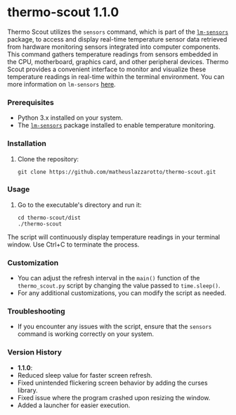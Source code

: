# thermo-scout 1.1.0
Thermo Scout utilizes the `sensors` command, which is part of the [`lm-sensors`](https://github.com/lm-sensors/lm-sensors) package, to access and display real-time temperature sensor data retrieved from hardware monitoring sensors integrated into computer components. This command gathers temperature readings from sensors embedded in the CPU, motherboard, graphics card, and other peripheral devices. Thermo Scout provides a convenient interface to monitor and visualize these temperature readings in real-time within the terminal environment. You can more information on `lm-sensors` [here](https://hwmon.wiki.kernel.org/lm_sensors?s[]=lm-sensors).

### Prerequisites

- Python 3.x installed on your system.
- The [`lm-sensors`](https://github.com/lm-sensors/lm-sensors) package installed to enable temperature monitoring.

### Installation

1. Clone the repository:
   ```
   git clone https://github.com/matheuslazzarotto/thermo-scout.git
   ```
### Usage

1. Go to the executable's directory and run it:
   ```
   cd thermo-scout/dist
   ./thermo-scout
   ```
The script will continuously display temperature readings in your terminal window. Use Ctrl+C to terminate the process.

### Customization

- You can adjust the refresh interval in the `main()` function of the `thermo_scout.py` script by changing the value passed to `time.sleep()`.
- For any additional customizations, you can modify the script as needed.

### Troubleshooting

- If you encounter any issues with the script, ensure that the `sensors` command is working correctly on your system.

### Version History

- **1.1.0**:
- Reduced sleep value for faster screen refresh.
- Fixed unintended flickering screen behavior by adding the curses library.
- Fixed issue where the program crashed upon resizing the window.
- Added a launcher for easier execution.
